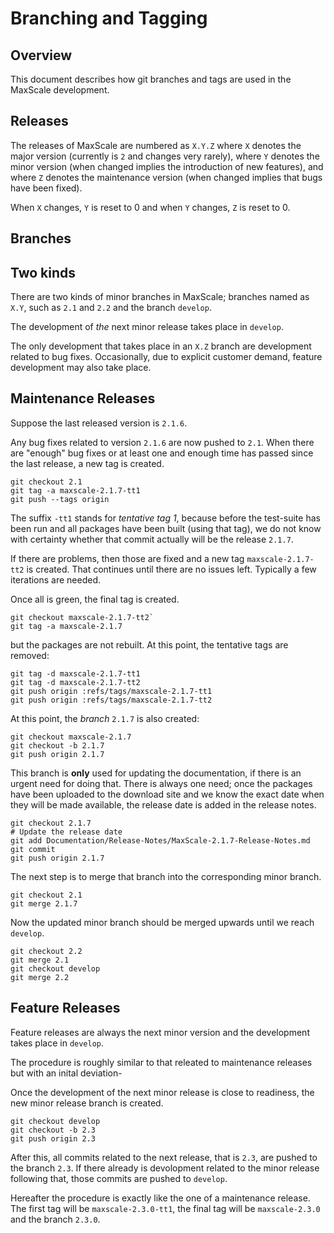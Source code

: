 # Branching and Tagging

## Overview

This document describes how git branches and tags are used in the MaxScale
development.

## Releases

The releases of MaxScale are numbered as `X.Y.Z` where `X` denotes the
major version (currently is `2` and changes very rarely), where `Y` denotes
the minor version (when changed implies the introduction of new features),
and where `Z` denotes the maintenance version (when changed implies that
bugs have been fixed).

When `X` changes, `Y` is reset to 0 and when `Y` changes, `Z` is reset to
0.

## Branches

## Two kinds

There are two kinds of minor branches in MaxScale; branches named as
`X.Y`, such as `2.1` and `2.2` and the branch `develop`.

The development of _the_ next minor release takes place in `develop`.

The only development that takes place in an `X.Z` branch are development
related to bug fixes. Occasionally, due to explicit customer demand,
feature development may also take place.

## Maintenance Releases

Suppose the last released version is `2.1.6`.

Any bug fixes related to version `2.1.6` are now pushed to `2.1`. When
there are "enough" bug fixes or at least one and enough time has passed
since the last release, a new tag is created.
```
git checkout 2.1
git tag -a maxscale-2.1.7-tt1
git push --tags origin
```
The suffix `-tt1` stands for _tentative tag 1_, because before the
test-suite has been run and all packages have been built (using that tag),
we do not know with certainty whether that commit actually will be the
release `2.1.7`.

If there are problems, then those are fixed and a new tag
`maxscale-2.1.7-tt2` is created. That continues until there are no issues
left. Typically a few iterations are needed.

Once all is green, the final tag is created.
```
git checkout maxscale-2.1.7-tt2`
git tag -a maxscale-2.1.7
```
but the packages are not rebuilt. At this point, the tentative tags are
removed:
```
git tag -d maxscale-2.1.7-tt1
git tag -d maxscale-2.1.7-tt2
git push origin :refs/tags/maxscale-2.1.7-tt1
git push origin :refs/tags/maxscale-2.1.7-tt2
```
At this point, the _branch_ `2.1.7` is also created:
```
git checkout maxscale-2.1.7
git checkout -b 2.1.7
git push origin 2.1.7
```
This branch is **only** used for updating the documentation, if there is
an urgent need for doing that. There is always one need; once the packages
have been uploaded to the download site and we know the exact date when
they will be made available, the release date is added in the release notes.
```
git checkout 2.1.7
# Update the release date
git add Documentation/Release-Notes/MaxScale-2.1.7-Release-Notes.md
git commit
git push origin 2.1.7
```
The next step is to merge that branch into the corresponding minor branch.
```
git checkout 2.1
git merge 2.1.7
```
Now the updated minor branch should be merged upwards until we reach
`develop`.
```
git checkout 2.2
git merge 2.1
git checkout develop
git merge 2.2
```

## Feature Releases

Feature releases are always the next minor version and the development
takes place in `develop`.

The procedure is roughly similar to that releated to maintenance releases
but with an inital deviation-

Once the development of the next minor release is close to readiness, the
new minor release branch is created.
```
git checkout develop
git checkout -b 2.3
git push origin 2.3
```
After this, all commits related to the next release, that is `2.3`, are
pushed to the branch `2.3`. If there already is devolopment related to the
minor release following that, those commits are pushed to `develop`.

Hereafter the procedure is exactly like the one of a maintenance
release. The first tag will be `maxscale-2.3.0-tt1`, the final tag will be
`maxscale-2.3.0` and the branch `2.3.0`.
